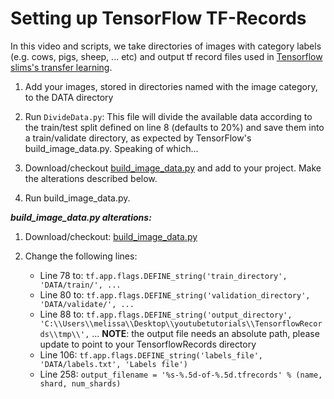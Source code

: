 # Setting up TensorFlow TF-Records

In this video and scripts, we take directories of images with category labels (e.g. cows, pigs, sheep, ... etc) and output tf record files used in [Tensorflow slims's transfer learning](https://github.com/tensorflow/models/tree/master/research/slim). 

1. Add your images, stored in directories named with the image category, to the DATA directory

2. Run `DivideData.py`: This file will divide the available data according to the train/test split defined on line 8 (defaults to 20%) and save them into a train/validate directory, as expected by TensorFlow's build_image_data.py. Speaking of which... 

3. Download/checkout [build_image_data.py](https://github.com/tensorflow/models/blob/master/research/inception/inception/data/build_image_data.py) and add to your project. 
Make the alterations described below. 

4. Run build_image_data.py. 


**_build_image_data.py alterations:_**

1. Download/checkout: [build_image_data.py](https://github.com/tensorflow/models/blob/master/research/inception/inception/data/build_image_data.py)

2. Change the following lines:
    * Line 78 to: `tf.app.flags.DEFINE_string('train_directory', 'DATA/train/', ...`
    * Line 80 to: `tf.app.flags.DEFINE_string('validation_directory', 'DATA/validate/', ...`
    * Line 88 to: `tf.app.flags.DEFINE_string('output_directory', 'C:\\Users\\melissa\\Desktop\\youtubetutorials\\TensorflowRecords\\tmp\\',` ... **NOTE**: the output file needs an absolute path, please update to point to your TensorflowRecords directory
    * Line 106: `tf.app.flags.DEFINE_string('labels_file', 'DATA/labels.txt', 'Labels file')`
    * Line 258: `output_filename = '%s-%.5d-of-%.5d.tfrecords' % (name, shard, num_shards)`

